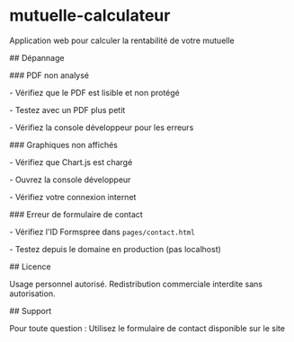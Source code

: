 # mutuelle-calculateur

Application web pour calculer la rentabilité de votre mutuelle





\## Dépannage



\### PDF non analysé

\- Vérifiez que le PDF est lisible et non protégé

\- Testez avec un PDF plus petit

\- Vérifiez la console développeur pour les erreurs



\### Graphiques non affichés

\- Vérifiez que Chart.js est chargé

\- Ouvrez la console développeur

\- Vérifiez votre connexion internet



\### Erreur de formulaire de contact

\- Vérifiez l'ID Formspree dans `pages/contact.html`

\- Testez depuis le domaine en production (pas localhost)



\## Licence



Usage personnel autorisé. Redistribution commerciale interdite sans autorisation.



\## Support



Pour toute question : Utilisez le formulaire de contact disponible sur le site

